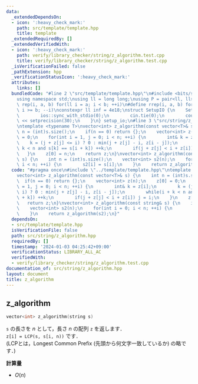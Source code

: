 ```yaml
---
data:
  _extendedDependsOn:
  - icon: ':heavy_check_mark:'
    path: src/template/template.hpp
    title: template
  _extendedRequiredBy: []
  _extendedVerifiedWith:
  - icon: ':heavy_check_mark:'
    path: verify/library_checker/string/z_algorithm.test.cpp
    title: verify/library_checker/string/z_algorithm.test.cpp
  _isVerificationFailed: false
  _pathExtension: hpp
  _verificationStatusIcon: ':heavy_check_mark:'
  attributes:
    links: []
  bundledCode: "#line 2 \"src/template/template.hpp\"\n#include <bits/stdc++.h>\n\
    using namespace std;\nusing ll = long long;\nusing P = pair<ll, ll>;\n#define\
    \ rep(i, a, b) for(ll i = a; i < b; ++i)\n#define rrep(i, a, b) for(ll i = a;\
    \ i >= b; --i)\nconstexpr ll inf = 4e18;\nstruct SetupIO {\n    SetupIO() {\n\
    \        ios::sync_with_stdio(0);\n        cin.tie(0);\n        cout << fixed\
    \ << setprecision(30);\n    }\n} setup_io;\n#line 3 \"src/string/z_algorithm.hpp\"\
    \ntemplate <typename T>\nvector<int> z_algorithm(const vector<T>& s) {\n    int\
    \ n = (int)s.size();\n    if(n == 0) return {};\n    vector<int> z(n);\n    z[0]\
    \ = 0;\n    for(int i = 1, j = 0; i < n; ++i) {\n        int& k = z[i];\n    \
    \    k = (j + z[j] <= i) ? 0 : min(j + z[j] - i, z[i - j]);\n        while(i +\
    \ k < n and s[k] == s[i + k]) ++k;\n        if(j + z[j] < i + z[i]) j = i;\n \
    \   }\n    z[0] = n;\n    return z;\n}\nvector<int> z_algorithm(const string&\
    \ s) {\n    int n = (int)s.size();\n    vector<int> s2(n);\n    for(int i = 0;\
    \ i < n; ++i) {\n        s2[i] = s[i];\n    }\n    return z_algorithm(s2);\n}\n"
  code: "#pragma once\n#include \"../template/template.hpp\"\ntemplate <typename T>\n\
    vector<int> z_algorithm(const vector<T>& s) {\n    int n = (int)s.size();\n  \
    \  if(n == 0) return {};\n    vector<int> z(n);\n    z[0] = 0;\n    for(int i\
    \ = 1, j = 0; i < n; ++i) {\n        int& k = z[i];\n        k = (j + z[j] <=\
    \ i) ? 0 : min(j + z[j] - i, z[i - j]);\n        while(i + k < n and s[k] == s[i\
    \ + k]) ++k;\n        if(j + z[j] < i + z[i]) j = i;\n    }\n    z[0] = n;\n \
    \   return z;\n}\nvector<int> z_algorithm(const string& s) {\n    int n = (int)s.size();\n\
    \    vector<int> s2(n);\n    for(int i = 0; i < n; ++i) {\n        s2[i] = s[i];\n\
    \    }\n    return z_algorithm(s2);\n}"
  dependsOn:
  - src/template/template.hpp
  isVerificationFile: false
  path: src/string/z_algorithm.hpp
  requiredBy: []
  timestamp: '2024-01-03 04:25:42+09:00'
  verificationStatus: LIBRARY_ALL_AC
  verifiedWith:
  - verify/library_checker/string/z_algorithm.test.cpp
documentation_of: src/string/z_algorithm.hpp
layout: document
title: z_algorithm
---
```


## z_algorithm

```cpp
vector<int> z_algorithm(string s)
```

`s` の長さを $n$ として，長さ $n$ の配列 `z` を返します．<br>
`z[i] = LCP(s, s[i, n))` です．<br>
(LCPとは，Longest Common Prefix (先頭から何文字一致しているか) の略です．)

**計算量**

- $O(n)$